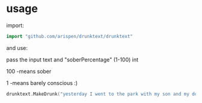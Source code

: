 # usage
import:
```go
import "github.com/arispen/drunktext/drunktext"
```
and use:

pass the input text and "soberPercentage" (1-100) int 

100 -means sober

1 -means barely conscious :)
```go
drunktext.MakeDrunk("yesterday I went to the park with my son and my dog", 70)
```